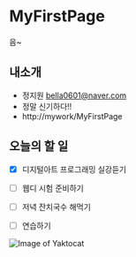 # MyFirstPage
음~

## __내소개__
 * 정지원 <bella0601@naver.com>
 * 정말 신기하다!!
 * http://mywork/MyFirstPage

## __오늘의 할 일__
 * [x] 디지털아트 프로그래밍 실강듣기
 * [ ] 웹디 시험 준비하기
 * [ ] 저녁 잔치국수 해먹기
 * [ ] 연습하기



![Image of Yaktocat](https://octodex.github.com/images/yaktocat.png)
